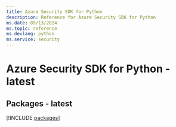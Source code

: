 ```yaml
---
title: Azure Security SDK for Python
description: Reference for Azure Security SDK for Python
ms.date: 09/13/2024
ms.topic: reference
ms.devlang: python
ms.service: security
---
```

# Azure Security SDK for Python - latest
## Packages - latest
[!INCLUDE [packages](security-index.md)]